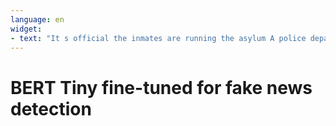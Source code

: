 ```yaml
---
language: en
widget:
- text: "It s official the inmates are running the asylum A police department in Northampton, Massachusetts is ending its  High-Five Friday  program at local elementary schools due to concerns that  undocumented children  and others may feel  uncomfortable  seeing an officer at school.The program, started by the Northampton Police Department in December, had officers stand outside of a school each Friday morning to high-five students as they walked in to begin the day.  WFBToday was High-5 Friday at Bridge St School! Thanks to everyone who participated! The kids and officers all had fun! #highfiveHere are a few tweets that were sent out by the NPD highlighting their  high-five  program with kids:Today was High-5 Friday at Bridge St School! Thanks to everyone who participated! The kids and officers all had fun! #highfive pic.twitter.com/Trz0yoW3Qh  Northampton Police (@NorthamptonPD) December 9, 2016Today was High-Five Friday! Thanks to Jackson St School for hosting! We hope that everyone had a great time! Happy Friday!! #highfive pic.twitter.com/MWY6JBlHlK  Northampton Police (@NorthamptonPD) January 6, 2017Here is part of their Facebook explanation for doing away with the  high-five  program:This is the same Northampton Police Department by the way, that celebrated the great turn-out for the nasty women march that was really about protesting Trump and defending abortion. Does it make you feel any safer when you see a police department bragging about their promotion of lawless liberal politics?"
---
```


# BERT Tiny fine-tuned for fake news detection
